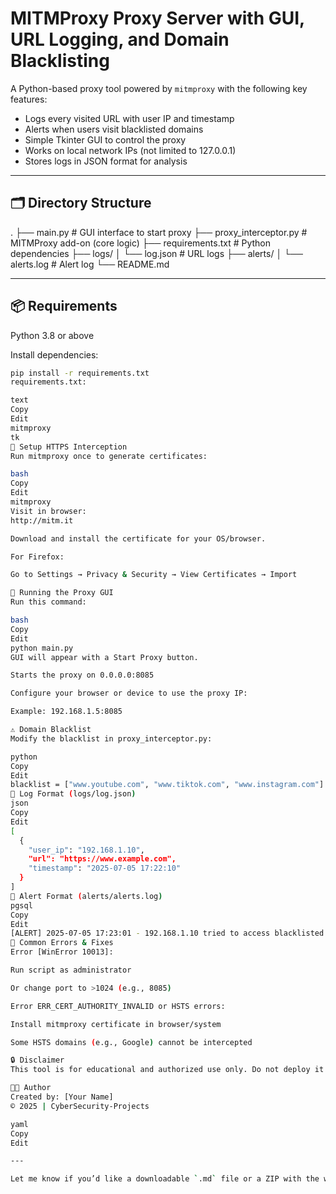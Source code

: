 # MITMProxy Proxy Server with GUI, URL Logging, and Domain Blacklisting

A Python-based proxy tool powered by `mitmproxy` with the following key features:

- Logs every visited URL with user IP and timestamp
- Alerts when users visit blacklisted domains
- Simple Tkinter GUI to control the proxy
- Works on local network IPs (not limited to 127.0.0.1)
- Stores logs in JSON format for analysis

---

## 🗂️ Directory Structure

.
├── main.py                   # GUI interface to start proxy
├── proxy_interceptor.py     # MITMProxy add-on (core logic)
├── requirements.txt          # Python dependencies
├── logs/
│   └── log.json              # URL logs
├── alerts/
│   └── alerts.log            # Alert log
└── README.md

---

## 📦 Requirements

Python 3.8 or above

Install dependencies:

```bash
pip install -r requirements.txt
requirements.txt:

text
Copy
Edit
mitmproxy
tk
🔐 Setup HTTPS Interception
Run mitmproxy once to generate certificates:

bash
Copy
Edit
mitmproxy
Visit in browser:
http://mitm.it

Download and install the certificate for your OS/browser.

For Firefox:

Go to Settings → Privacy & Security → View Certificates → Import

🚀 Running the Proxy GUI
Run this command:

bash
Copy
Edit
python main.py
GUI will appear with a Start Proxy button.

Starts the proxy on 0.0.0.0:8085

Configure your browser or device to use the proxy IP:

Example: 192.168.1.5:8085

⚠️ Domain Blacklist
Modify the blacklist in proxy_interceptor.py:

python
Copy
Edit
blacklist = ["www.youtube.com", "www.tiktok.com", "www.instagram.com"]
📄 Log Format (logs/log.json)
json
Copy
Edit
[
  {
    "user_ip": "192.168.1.10",
    "url": "https://www.example.com",
    "timestamp": "2025-07-05 17:22:10"
  }
]
🚨 Alert Format (alerts/alerts.log)
pgsql
Copy
Edit
[ALERT] 2025-07-05 17:23:01 - 192.168.1.10 tried to access blacklisted domain: www.youtube.com
🛑 Common Errors & Fixes
Error [WinError 10013]:

Run script as administrator

Or change port to >1024 (e.g., 8085)

Error ERR_CERT_AUTHORITY_INVALID or HSTS errors:

Install mitmproxy certificate in browser/system

Some HSTS domains (e.g., Google) cannot be intercepted

🔒 Disclaimer
This tool is for educational and authorized use only. Do not deploy it in production or public networks without proper legal and ethical authorization.

🧑‍💻 Author
Created by: [Your Name]
© 2025 | CyberSecurity-Projects

yaml
Copy
Edit

---

Let me know if you’d like a downloadable `.md` file or a ZIP with the whole project structure includ
